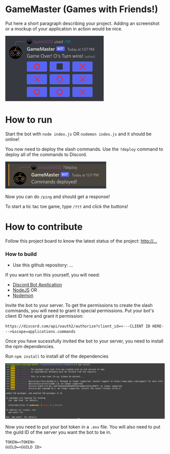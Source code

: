 # GameMaster (Games with Friends!)
Put here a short paragraph describing your project. 
Adding an screenshot or a mockup of your application in action would be nice.  


![](images/ttt.png)

# How to run

Start the bot with `node index.js` OR `nodemon index.js` and it should be online!

You now need to deploy the slash commands. Use the `?deploy` command to deploy all of the commands to Discord.

![](images/deploy.png)

Now you can do `/ping` and should get a response!

To start a tic tac toe game, type `/ttt` and click the buttons! 

# How to contribute
Follow this project board to know the latest status of the project: [http://...]([http://...])  

### How to build

- Use this github repository: ... 

If you want to run this yourself, you will need:

-   [Discord Bot Application](https://discord.com/developers)
-   [NodeJS](https://nodejs.org) OR
-   [Nodemon](https://www.npmjs.com/package/nodemon) 

Invite the bot to your server. To get the permissions to create the slash commands, you will need to grant it special permissions. Put your bot's client ID here and grant it permission:

`https://discord.com/api/oauth2/authorize?client_id=<---CLIENT ID HERE--->&scope=applications.commands`

Once you have sucessfully invited the bot to your server, you need to install the npm dependencies.

Run `npm install` to install all of the dependencies

![](images/npminstall.png)

Now you need to put your bot token in a `.env` file.
You will also need to put the guild ID of the server you want the bot to be in.

```
TOKEN=<TOKEN>
GUILD=<GUILD ID>
```
